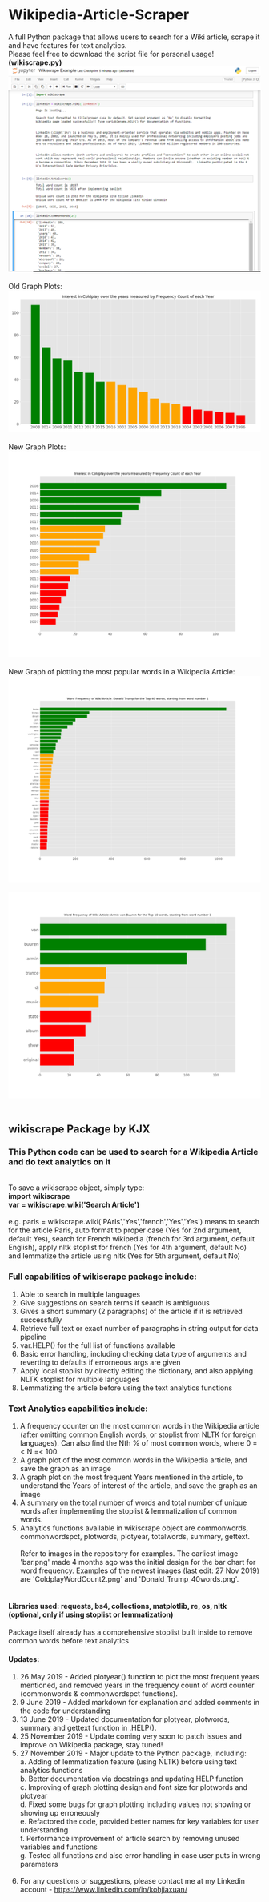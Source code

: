 # Wikipedia-Article-Scraper
A full Python package that allows users to search for a Wiki article, scrape it and have features for text analytics. <br>
Please feel free to download the script file for personal usage! <b>(wikiscrape.py)</b> <br>
![Linkedin Example](https://github.com/kohjiaxuan/Wikipedia-Article-Scraper/blob/master/WikiScrape_Example.PNG)  <br><br>
Old Graph Plots: <br>
![Coldplay Wiki - Years Mentioned](https://github.com/kohjiaxuan/Wikipedia-Article-Scraper/blob/master/coldplayyearcount2.jpg)  <br><br>
New Graph Plots:
![Coldplay Wiki - Years Mentioned NEW](https://github.com/kohjiaxuan/Wikipedia-Article-Scraper/blob/master/ColdplayWordCount2.png)  <br><br>
New Graph of plotting the most popular words in a Wikipedia Article:
![Donald Trump Wiki - 40 Most Popular Words](https://github.com/kohjiaxuan/Wikipedia-Article-Scraper/blob/master/Donald_Trump_40words.png) <br><br>
![Armin van Buuren - 10 Most Popular Words](https://github.com/kohjiaxuan/Wikipedia-Article-Scraper/blob/master/Armin_top10words_25112019.png) <br><br>
## wikiscrape Package by KJX
### This Python code can be used to search for a Wikipedia Article and do text analytics on it
<br>
To save a wikiscrape object, simply type: <br>
<b> import wikiscrape </b><br>
<b> var = wikiscrape.wiki('Search Article') </b> <br> <br>
e.g. paris = wikiscrape.wiki('PArIs','Yes','french','Yes','Yes') means to search for the article Paris, auto format to proper case (Yes for 2nd argument, default Yes), search for French wikipedia (french for 3rd argument, default English), apply nltk stoplist for french (Yes for 4th argument, default No) and lemmatize the article using nltk (Yes for 5th argument, default No) <br>

### Full capabilities of wikiscrape package include: <br>
1. Able to search in multiple languages <br>
2. Give suggestions on search terms if search is ambiguous <br>
3. Gives a short summary (2 paragraphs) of the article if it is retrieved successfully <br>
4. Retrieve full text or exact number of paragraphs in string output for data pipeline <br>
5. var.HELP() for the full list of functions available <br>
6. Basic error handling, including checking data type of arguments and reverting to defaults if errorneous args are given <br>
7. Apply local stoplist by directly editing the dictionary, and also applying NLTK stoplist for multiple languages <br>
8. Lemmatizing the article before using the text analytics functions <br>

### Text Analytics capabilities include: <br>
1. A frequency counter on the most common words in the Wikipedia article (after omitting common English words, or stoplist from NLTK for foreign languages). Can also find the Nth % of most common words, where 0 =< N =< 100. <br>
2. A graph plot of the most common words in the Wikipedia article, and save the graph as an image <br>
3. A graph plot on the most frequent Years mentioned in the article, to understand the Years of interest of the article, and save the graph as an image <br>
4. A summary on the total number of words and total number of unique words after implementing the stoplist & lemmatization of common words. <br>
5. Analytics functions available in wikiscrape object are commonwords, commonwordspct, plotwords, plotyear, totalwords, summary, gettext. 
<br><br>
Refer to images in the repository for examples. The earliest image 'bar.png' made 4 months ago was the initial design for the bar chart for word frequency. Examples of the newest images (last edit: 27 Nov 2019) are 'ColdplayWordCount2.png' and 'Donald_Trump_40words.png'.
<br><br>

#### Libraries used: requests, bs4, collections, matplotlib, re, os, nltk (optional, only if using stoplist or lemmatization)
Package itself already has a comprehensive stoplist built inside to remove common words before text analytics <br>

#### Updates: <br>
1. 26 May 2019 - Added plotyear() function to plot the most frequent years mentioned, and removed years in the frequency count of word counter (commonwords & commonwordspct functions).
2. 9 June 2019 - Added markdown for explanation and added comments in the code for understanding <br>
3. 13 June 2019 - Updated documentation for plotyear, plotwords, summary and gettext function in .HELP(). <br>
4. 25 November 2019 - Update coming very soon to patch issues and improve on Wikipedia package, stay tuned! <br>
5. 27 November 2019 - Major update to the Python package, including: <br>
  a. Adding of lemmatization feature (using NLTK) before using text analytics functions <br>
  b. Better documentation via docstrings and updating HELP function <br>
  c. Improving of graph plotting design and font size for plotwords and plotyear <br>
  d. Fixed some bugs for graph plotting including values not showing or showing up erroneously <br>
  e. Refactored the code, provided better names for key variables for user understanding <br>
  f. Performance improvement of article search by removing unused variables and functions <br>
  g. Tested all functions and also error handling in case user puts in wrong parameters <br><br>
6. For any questions or suggestions, please contact me at my Linkedin account - https://www.linkedin.com/in/kohjiaxuan/ <br>
